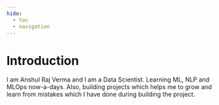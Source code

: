 ```yaml
---
hide:
  - toc
  - navigation
---
```


# Introduction

I am Anshul Raj Verma and I am a Data Scientist. Learning ML, NLP and MLOps now-a-days. Also, building projects which helps me to grow and learn from mistakes which I have done during building the project.
